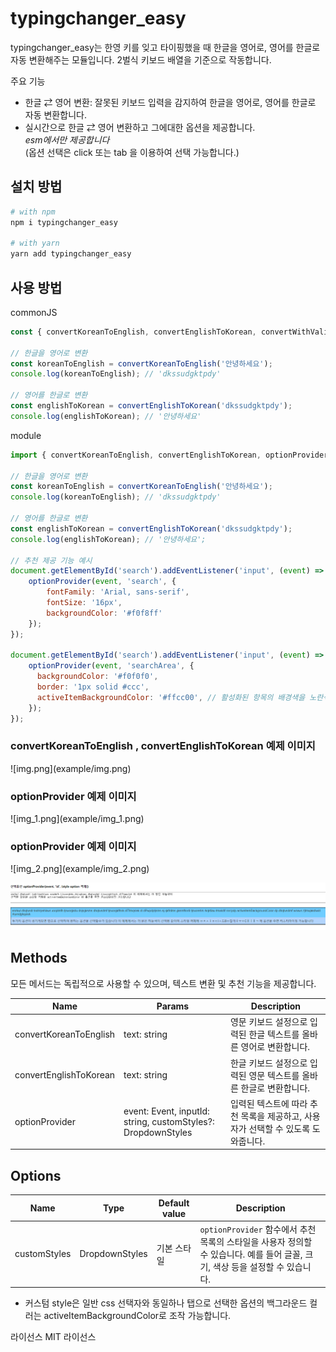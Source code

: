 # typingchanger_easy

typingchanger_easy는 한영 키를 잊고 타이핑했을 때 한글을 영어로, 영어를 한글로 자동 변환해주는 모듈입니다. 
2벌식 키보드 배열을 기준으로 작동합니다.

주요 기능
- 한글 ⇄ 영어 변환: 잘못된 키보드 입력을 감지하여 한글을 영어로, 영어를 한글로 자동 변환합니다.
- 실시간으로 한글 ⇄ 영어 변환하고 그에대한 옵션을 제공합니다. 
  <br>*esm에서만 제공합니다*
  <br>(옵션 선택은 click 또는 tab 을 이용하여 선택 가능합니다.)

## 설치 방법

```sh
# with npm
npm i typingchanger_easy

# with yarn
yarn add typingchanger_easy
```

## 사용 방법

commonJS
```js
const { convertKoreanToEnglish, convertEnglishToKorean, convertWithValidation } = require('typingchanger_easy');

// 한글을 영어로 변환
const koreanToEnglish = convertKoreanToEnglish('안녕하세요');
console.log(koreanToEnglish); // 'dkssudgktpdy'

// 영어를 한글로 변환
const englishToKorean = convertEnglishToKorean('dkssudgktpdy');
console.log(englishToKorean); // '안녕하세요'

```

module
```js
import { convertKoreanToEnglish, convertEnglishToKorean, optionProvider } from 'typingchanger_easy';

// 한글을 영어로 변환
const koreanToEnglish = convertKoreanToEnglish('안녕하세요');
console.log(koreanToEnglish); // 'dkssudgktpdy'

// 영어를 한글로 변환
const englishToKorean = convertEnglishToKorean('dkssudgktpdy');
console.log(englishToKorean); // '안녕하세요';

// 추천 제공 기능 예시
document.getElementById('search').addEventListener('input', (event) => {
    optionProvider(event, 'search', {
        fontFamily: 'Arial, sans-serif',
        fontSize: '16px',
        backgroundColor: '#f0f8ff'
    });
});

document.getElementById('search').addEventListener('input', (event) => {
    optionProvider(event, 'searchArea', {
      backgroundColor: '#f0f0f0',
      border: '1px solid #ccc',
      activeItemBackgroundColor: '#ffcc00', // 활성화된 항목의 배경색을 노란색으로 설정
    });
});
```

<h3>convertKoreanToEnglish , convertEnglishToKorean 예제 이미지</h3>
![img.png](example/img.png)

<h3>optionProvider 예제 이미지</h3>
![img_1.png](example/img_1.png)

<h3>optionProvider 예제 이미지</h3>
![img_2.png](example/img_2.png)

![img.png3](example/img3.png)


<h2>Methods</h2>

모든 메서드는 독립적으로 사용할 수 있으며, 텍스트 변환 및 추천 기능을 제공합니다.

<table>
  <thead>
    <tr>
      <th>Name</th>
      <th>Params</th>
      <th>Description</th>
    </tr>
  </thead>
  <tbody>
    <tr>
      <td>convertKoreanToEnglish</td>
      <td>text: string</td>
      <td>영문 키보드 설정으로 입력된 한글 텍스트를 올바른 영어로 변환합니다.</td>
    </tr>
    <tr>
      <td>convertEnglishToKorean</td>
      <td>text: string</td>
      <td>한글 키보드 설정으로 입력된 영문 텍스트를 올바른 한글로 변환합니다.</td>
    </tr>
    <tr>
      <td>optionProvider</td>
      <td>event: Event, inputId: string, customStyles?: DropdownStyles</td>
      <td>입력된 텍스트에 따라 추천 목록을 제공하고, 사용자가 선택할 수 있도록 도와줍니다.</td>
    </tr>
  </tbody>
</table>

<h2>Options</h2>
<table>
  <thead>
    <tr>
      <th>Name</th>
      <th>Type</th>
      <th>Default value</th>
      <th>Description</th>
    </tr>
  </thead>
  <tbody>
    <tr>
      <td>customStyles</td>
      <td>DropdownStyles</td>
      <td>기본 스타일</td>
      <td><code>optionProvider</code> 함수에서 추천 목록의 스타일을 사용자 정의할 수 있습니다. 예를 들어 글꼴, 크기, 색상 등을 설정할 수 있습니다.</td>
    </tr>
  </tbody>
</table>

* 커스텀 style은 일반 css 선택자와 동일하나 탭으로 선택한 옵션의 백그라운드 컬러는
  activeItemBackgroundColor로 조작 가능합니다.

라이선스
MIT 라이선스